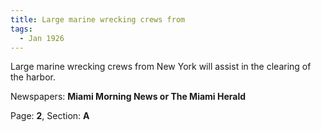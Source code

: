 ```yaml
---  
title: Large marine wrecking crews from  
tags:  
  - Jan 1926  
---  
```

  
Large marine wrecking crews from New York will assist in the clearing of the harbor.  
  
Newspapers: **Miami Morning News or The Miami Herald**  
  
Page: **2**, Section: **A** 

